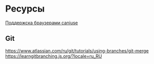 # Ресурсы

[Поддержска браузерами caniuse](https://caniuse.com/es6)

## Git

https://www.atlassian.com/ru/git/tutorials/using-branches/git-merge
https://learngitbranching.js.org/?locale=ru_RU
